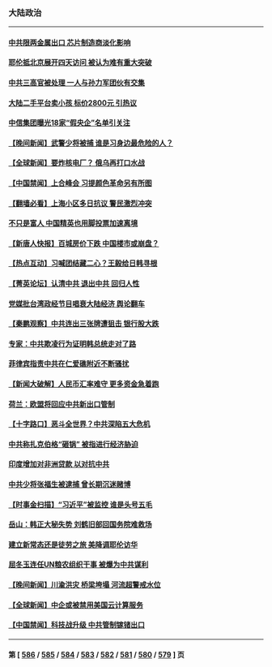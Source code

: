 ### 大陆政治
---
#### [中共限两金属出口 芯片制造商淡化影响](../../pages/ncid277/n14029623.md) 
#### [耶伦抵北京展开四天访问 被认为难有重大突破](../../pages/ncid277/n14029596.md) 
#### [中共三高官被处理 一人与孙力军团伙有交集](../../pages/ncid277/n14029550.md) 
#### [大陆二手平台卖小孩 标价2800元 引热议](../../pages/ncid277/n14029545.md) 
#### [中信集团曝光18家“假央企”名单引关注](../../pages/ncid277/n14029414.md) 
#### [【晚间新闻】武警少将被捕 谁是习身边最危险的人？](../../pages/ncid277/n14029449.md) 
#### [【全球新闻】要炸核电厂？ 俄乌再打口水战](../../pages/ncid277/n14029448.md) 
#### [【中国禁闻】上合峰会 习提颜色革命另有所图](../../pages/ncid277/n14029040.md) 
#### [【翻墙必看】上海小区多日抗议 警民激烈冲突](../../pages/ncid277/n14029318.md) 
#### [不只是富人 中国精英也用脚投票加速离境](../../pages/ncid277/n14029086.md) 
#### [【新唐人快报】百城房价下跌 中国楼市或崩盘？](../../pages/ncid277/n14029099.md) 
#### [【热点互动】习喊团结藏二心？王毅给日韩寻根](../../pages/ncid277/n14029106.md) 
#### [【菁英论坛】认清中共 退出中共 回归人性](../../pages/ncid277/n14029094.md) 
#### [党媒批台湾政经节目唱衰大陆经济 舆论翻车](../../pages/ncid277/n14029066.md) 
#### [【秦鹏观察】中共连出三张牌遭狙击 银行股大跌](../../pages/ncid277/n14028999.md) 
#### [专家：中共欺凌行为证明韩总统走对了路](../../pages/ncid277/n14029064.md) 
#### [菲律宾指责中共在仁爱礁附近不断骚扰](../../pages/ncid277/n14029026.md) 
#### [【新闻大破解】人民币汇率难守 更多资金急着跑](../../pages/ncid277/n14028961.md) 
#### [荷兰：欧盟将回应中共新出口管制](../../pages/ncid277/n14029001.md) 
#### [【十字路口】恶斗全世界？中共深陷五大危机](../../pages/ncid277/n14028830.md) 
#### [中共称扎克伯格“砸锅” 被指进行经济胁迫](../../pages/ncid277/n14028986.md) 
#### [印度增加对非洲贷款 以对抗中共](../../pages/ncid277/n14028883.md) 
#### [中共少将张福生被逮捕 曾长期沉迷赌博](../../pages/ncid277/n14028966.md) 
#### [【时事金扫描】“习近平”被监控 谁是头号五毛](../../pages/ncid277/n14028879.md) 
#### [岳山：韩正大秘失势 刘鹤旧部回国务院难救场](../../pages/ncid277/n14028683.md) 
#### [建立新常态还是徒劳之旅 美降调耶伦访华](../../pages/ncid277/n14028848.md) 
#### [屈冬玉连任UN粮农组织干事 被爆为中共谋利](../../pages/ncid277/n14028579.md) 
#### [【晚间新闻】川渝洪灾 桥梁垮塌 河流超警戒水位](../../pages/ncid277/n14028679.md) 
#### [【全球新闻】中企或被禁用美国云计算服务](../../pages/ncid277/n14028677.md) 
#### [【中国禁闻】科技战升级 中共管制镓锗出口](../../pages/ncid277/n14028215.md) 

---
#### 第 [ [586](./586.md) / [585](./585.md) / [584](./584.md) / [583](./583.md) / [582](./582.md) / [581](./581.md) / [580](./580.md) / [579](./579.md) ] 页

